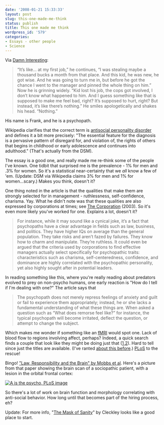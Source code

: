 ```yaml
---
date: '2008-01-21 15:33:33'
layout: post
slug: this-one-made-me-think
status: publish
title: This one made me think
wordpress_id: '579'
categories:
- Essays - other people
- Science
---
```


Via [Damn Interesting](http://www.damninteresting.com/?p=936):


> “It’s like… at my first job,” he continues, “I was stealing maybe a thousand bucks a month from that place. And this kid, he was new, he got wise. And he was going to turn me in, but before he got the chance I went to the manager and pinned the whole thing on him.” Now he is grinning widely. “Kid lost his job, the cops got involved, I don’t know what happened to him. And I guess something like that is supposed to make me feel bad, right? It’s supposed to hurt, right? But instead, it’s like there’s nothing.” He smiles apologetically and shakes his head. “Nothing.”

His name is Frank, and he is a psychopath.


Wikipedia clarifies that the correct term is [antisocial personality disorder](http://en.wikipedia.org/wiki/Antisocial_personality_disorder) and defines it a bit more precisely: "The essential feature for the diagnosis is a pervasive pattern of disregard for, and violation of, the rights of others that begins in childhood or early adolescence and continues into adulthood." (That's actually from the DSM).

The essay is a good one, and really made me re-think some of the people I've known. One tidbit that surprised me is the prevalence - 1% for men and .3% for women. So it's a statistical near-certainty that we _all_ know a few of 'em. (Update: DSM via Wikipedia claims 3% for men and 1% for women...scary.) Makes you think, doesn't it?

One thing noted in the article is that the qualities that make them are strongly selected for in management - ruthlessness, self-confidence, charisma. Yay. What he didn't note was that these qualities are also expressed by corporations at times; see [The Corporation](http://imdb.com/title/tt0379225/) (2003). So it's even more likely you've worked for one. Explains a lot, doesn't it?


> For instance, while it may sound like a cynical joke, it’s a fact that psychopaths have a clear advantage in fields such as law, business, and politics. They have higher IQs on average than the general population. They take risks and aren’t fazed by failures. They know how to charm and manipulate. They’re ruthless. It could even be argued that the criteria used by corporations to find effective managers actually select specifically for psychopathic traits: characteristics such as charisma, self-centeredness, confidence, and dominance are highly correlated with the psychopathic personality, yet also highly sought after in potential leaders.


In reading something like this, where you're really reading about predators evolved to prey on non-psycho humans, one early reaction is "How do I tell if I'm dealing with one?" The article says that


> The psychopath does not merely repress feelings of anxiety and guilt or fail to experience them appropriately; instead, he or she lacks a fundamental understanding of what these things are. When asked a question such as “What does remorse feel like?” for instance, the typical psychopath will become irritated, deflect the question, or attempt to change the subject.


Which makes me wonder if something like an [fMRI](http://en.wikipedia.org/wiki/FMRI) would spot one. Lack of blood flow to regions involving affect, perhaps? Indeed, a quick search finds a couple that look like they might be doing just that ([1](http://www.springerlink.com/content/w0676x54w72220u5/),[2](http://linkinghub.elsevier.com/retrieve/pii/S0165032798001049)). Hard to tell since just the titles are available. (I've ranted [about this before](http://www.phfactor.net/wp/2007/07/19/interesting-paper-one-cause-of-obesity-found/).) [PLoS](http://www.plos.org/) to the rescue!

Bingo! ["Law, Responsibility and the Brain" by Mobbs et al](http://biology.plosjournals.org/perlserv/?request=get-document&doi=10.1371%2Fjournal.pbio.0050103&ct=1). Here's a picture from that paper showing the brain scan of a sociopathic patient, with a lesion in the orbital frontal cortex:


[![A is the psycho, PLoS image](http://www.phfactor.net/wp-pics/so-very-crayzee.jpg)](http://biology.plosjournals.org/perlserv/?request=get-document&doi=10.1371%2Fjournal.pbio.0050103&ct=1)


So there's a lot of work on brain function and morphology correlating with anti-social behavior.  How long until that becomes part of the hiring process, eh?

Update: For more info, "[The Mask of Sanity](http://en.wikipedia.org/wiki/The_Mask_of_Sanity)" by Cleckley looks like a good place to start.

